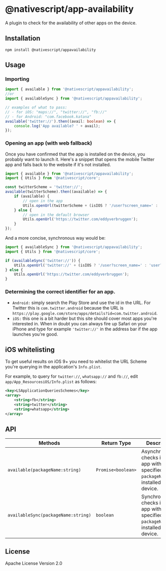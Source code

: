# @nativescript/app-availability

A plugin to check for the availability of other apps on the device.

## Installation

```cli
npm install @nativescript/appavailability
```

## Usage

### Importing

```typescript
import { available } from '@nativescript/appavailability';
//or
import { availableSync } from '@nativescript/appavailability';
```

```typescript
// examples of what to pass:
// - for iOS: "maps://", "twitter://", "fb://"
// - for Android: "com.facebook.katana"
available('twitter://').then((avail: boolean) => {
	console.log('App available? ' + avail);
});
```
### Opening an app (with web fallback)

Once you have confirmed that the app is installed on the device, you probably want to launch it.
Here's a snippet that opens the mobile Twitter app and falls back to the website if it's not installed.

```typescript
import { available } from '@nativescript/appavailability';
import { Utils } from '@nativescript/core';

const twitterScheme = 'twitter://';
available(twitterScheme).then((available) => {
	if (available) {
		// open in the app
		Utils.openUrl(twitterScheme + (isIOS ? '/user?screen_name=' : 'user?user_id=') + 'eddyverbruggen');
	} else {
		// open in the default browser
		Utils.openUrl('https://twitter.com/eddyverbruggen');
	}
});
```

And a more concise, synchronous way would be:

```typescript
import { availableSync } from '@nativescript/appavailability';
import { Utils } from '@nativescript/core';

if (availableSync('twitter://')) {
	Utils.openUrl('twitter://' + (isIOS ? '/user?screen_name=' : 'user?user_id=') + 'eddyverbruggen');
} else {
	Utils.openUrl('https://twitter.com/eddyverbruggen');
}
```
### Determining the correct identifier for an app.

- `Android:` simply search the Play Store and use the id in the URL. For Twitter this is `com.twitter.android` because the URL is `https://play.google.com/store/apps/details?id=com.twitter.android`.
- `iOS:` this one is a bit harder but this site should cover most apps you're interested in. When in doubt you can always fire up Safari on your iPhone and type for example `'twitter://'` in the address bar if the app launches you're good.

## iOS whitelisting

To get useful results on iOS 9+ you need to whitelist the URL Scheme you're querying in the application's `Info.plist`.

For example, to query for `twitter://`, `whatsapp://` and `fb://`, edit `app/App_ResourcesiOS/Info.plist` as follows:

```xml
<key>LSApplicationQueriesSchemes</key>
<array>
	<string>fb</string>
	<string>twitter</string>
	<string>whatsapp</string>
</array>
```

## API

| Methods| Return Type| Description|
|--------|------------|------------|
|`available(packageName:string)`|`Promise<boolean>`| Asynchronously checks if the app with the specified `packageName` is installed on the device.|
|`availableSync(packageName:string)`|`boolean`| Synchronously checks if the app with the specified `packageName` is installed on the device.|

## License

Apache License Version 2.0
